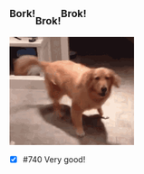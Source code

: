 ## <sup>Bork!</sup><sub>Brok!</sub><sup>Brok!</sup>
![Happy dog](gif/anotherdog.gif)
- [x] #740 Very good!